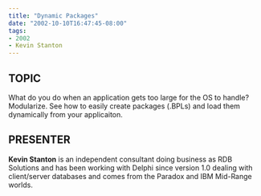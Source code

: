 ```yaml
---
title: "Dynamic Packages"
date: "2002-10-10T16:47:45-08:00"
tags:
- 2002
- Kevin Stanton
---
```

## TOPIC ##

What do you do when an application gets too large for the OS to handle?  Modularize. See how to easily create packages (.BPLs) and load them dynamically from your applicaiton.

## PRESENTER ##

**Kevin Stanton** is an independent consultant doing business as RDB Solutions and has been working with Delphi since version 1.0 dealing with client/server databases and comes from the Paradox and IBM Mid-Range worlds.
